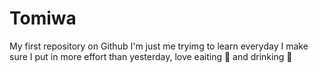# Tomiwa
My first repository on Github
I'm just me tryimg to learn everyday I make sure I put in more effort than yesterday, love eaiting :pizza: and drinking :tea: 
